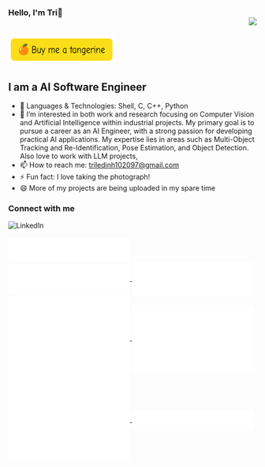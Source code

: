 ### Hello, I'm Tri👋 <div align='right'>![](https://komarev.com/ghpvc/?username=ledinhtri97&color=green)</div>

<a href="https://www.buymeacoffee.com/tridinhorg" target="_blank"><img src="./assets/bmt.png" alt="Buy Me A Coffee" style="height: 60px !important;width: 217px !important;" ></a>

## I am a AI Software Engineer 
- 💬 Languages & Technologies: Shell, C, C++, Python
- 👀 I’m interested in both work and research focusing on Computer Vision and Artificial Intelligence within industrial projects. My primary goal is to pursue a career as an AI Engineer, with a strong passion for developing practical AI applications. My expertise lies in areas such as Multi-Object Tracking and Re-Identification, Pose Estimation, and Object Detection. Also love to work with LLM projects, 
- 📫 How to reach me: triledinh102097@gmail.com
- ⚡ Fun fact: I love taking the photograph!
- 😄 More of my projects are being uploaded in my spare time

### Connect with me
[<img align="left" alt="LinkedIn" src="https://img.shields.io/badge/linkedin-%230077B5.svg?&style=for-the-badge&logo=linkedin&logoColor=white" />](https://www.linkedin.com/in/trild/)


<br />
<br />

<!-- ### Github Stats
<p>
	<img width="400px" align="center" src="https://github-readme-stats.vercel.app/api?username=ledinhtri97&layout=compact"/>
	<img width="400px" align="center" src="https://github-readme-stats.vercel.app/api/top-langs?username=ledinhtri97&show_icons=true&locale=en&layout=compact&hide=scss,html,shell,css,swift,kotlin,jinja,objective-c,php,common%20workflow%20language,vba,cmake,dart,tex&custom_title=AI%20Programming%20Languages" />
</p>
<p>
	<img width="400px" align="center" src="https://github-readme-stats.vercel.app/api/top-langs?username=ledinhtri97&show_icons=true&locale=en&layout=compact&hide=matlab,c%2B%2B,cmake,dart,tex,vba,swift,kotlin,common%20workflow%20language,c&custom_title=Web%20Development%20languages"/>
	<img width="400px" align="center" src="https://github-readme-stats.vercel.app/api/top-langs?username=ledinhtri97&show_icons=true&locale=en&layout=compact&hide=javascript,python,matlab,html,vba,tex,cmake,shell,css&custom_title=Mobile%20apps%20languages" />
</p> -->

<a href="https://github.com/ledinhtri97">
  <img align="center" width="49%" src="./metrics_img/header.svg" />
</a>
<br/>
<a href="https://github.com/ledinhtri97">
  <img align="center" width="49%" src="./metrics_img/repositories.svg" />
</a>
<a href="https://github.com/ledinhtri97">
  <img align="center" width="49%" src="./metrics_img/acti_comm.svg" />
</a>

<a href="https://github.com/ledinhtri97">
  <img align="center" width="49%" src="./metrics_img/iso_calender.svg" />
</a>

<a href="https://github.com/ledinhtri97">
    <img align="center" width="49%" src="./metrics_img/issue_pr_lang.svg" />
</a>

<a href="https://github.com/ledinhtri97">
  <img align="center" width="49%" src="./metrics_img/github-habits.svg" />
</a>
<a href="https://github.com/ledinhtri97">
    <img align="center" width="49%" src="./metrics_img/starred_topics.svg" />
</a>

<!-- ##  📫 My contributions so far!
![](./profile-3d-contrib/profile-season-animate.svg) -->
